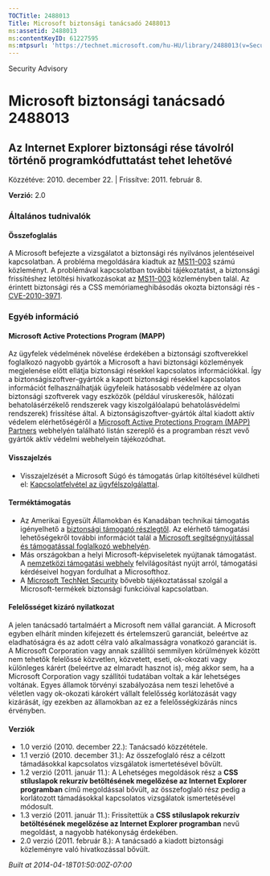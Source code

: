 ```yaml
---
TOCTitle: 2488013
Title: Microsoft biztonsági tanácsadó 2488013
ms:assetid: 2488013
ms:contentKeyID: 61227595
ms:mtpsurl: 'https://technet.microsoft.com/hu-HU/library/2488013(v=Security.10)'
---
```


Security Advisory

Microsoft biztonsági tanácsadó 2488013
======================================

Az Internet Explorer biztonsági rése távolról történő programkódfuttatást tehet lehetővé
----------------------------------------------------------------------------------------

Közzétéve: 2010. december 22. | Frissítve: 2011. február 8.

**Verzió:** 2.0

### Általános tudnivalók

#### Összefoglalás

A Microsoft befejezte a vizsgálatot a biztonsági rés nyilvános jelentéseivel kapcsolatban. A probléma megoldására kiadtuk az [MS11-003](http://go.microsoft.com/fwlink/?linkid=208304) számú közleményt. A problémával kapcsolatban további tájékoztatást, a biztonsági frissítéshez letöltési hivatkozásokat az [MS11-003](http://go.microsoft.com/fwlink/?linkid=208304) közleményben talál. Az érintett biztonsági rés a CSS memóriameghibásodás okozta biztonsági rés - [CVE-2010-3971](http://www.cve.mitre.org/cgi-bin/cvename.cgi?name=cve-2010-3971).

### Egyéb információ

#### Microsoft Active Protections Program (MAPP)

Az ügyfelek védelmének növelése érdekében a biztonsági szoftverekkel foglalkozó nagyobb gyártók a Microsoft a havi biztonsági közlemények megjelenése előtt ellátja biztonsági résekkel kapcsolatos információkkal. Így a biztonságiszoftver-gyártók a kapott biztonsági résekkel kapcsolatos információt felhasználhatják ügyfeleik hatásosabb védelmére az olyan biztonsági szoftverek vagy eszközök (például víruskeresők, hálózati behatolásérzékelő rendszerek vagy kiszolgálóalapú behatolásvédelmi rendszerek) frissítése által. A biztonságiszoftver-gyártók által kiadott aktív védelem elérhetőségéről a [Microsoft Active Protections Program (MAPP) Partners](http://www.microsoft.com/security/msrc/mapp/partners.mspx) webhelyén található listán szereplő és a programban részt vevő gyártók aktív védelmi webhelyein tájékozódhat.

#### Visszajelzés

-   Visszajelzését a Microsoft Súgó és támogatás űrlap kitöltésével küldheti el: [Kapcsolatfelvétel az ügyfélszolgálattal](https://support.microsoft.com/common/survey.aspx?scid=sw;en;1257&amp;showpage=1&amp;ws=technet&amp;sd=tech).

#### Terméktámogatás

-   Az Amerikai Egyesült Államokban és Kanadában technikai támogatás igényelhető a [biztonsági támogató részlegtől](http://go.microsoft.com/fwlink/?linkid=21131). Az elérhető támogatási lehetőségekről további információt talál a [Microsoft segítségnyújtással és támogatással foglalkozó webhelyén](http://support.microsoft.com/).
-   Más országokban a helyi Microsoft-képviseletek nyújtanak támogatást. A [nemzetközi támogatási webhely](http://go.microsoft.com/fwlink/?linkid=21155) felvilágosítást nyújt arról, támogatási kérdéseivel hogyan fordulhat a Microsofthoz.
-   A [Microsoft TechNet Security](http://go.microsoft.com/fwlink/?linkid=21132) bővebb tájékoztatással szolgál a Microsoft-termékek biztonsági funkcióival kapcsolatban.

#### Felelősséget kizáró nyilatkozat

A jelen tanácsadó tartalmáért a Microsoft nem vállal garanciát. A Microsoft egyben elhárít minden kifejezett és értelemszerű garanciát, beleértve az eladhatóságra és az adott célra való alkalmasságra vonatkozó garanciát is. A Microsoft Corporation vagy annak szállítói semmilyen körülmények között nem tehetők felelőssé közvetlen, közvetett, eseti, ok-okozati vagy különleges kárért (beleértve az elmaradt hasznot is), még akkor sem, ha a Microsoft Corporation vagy szállítói tudatában voltak a kár lehetséges voltának. Egyes államok törvényi szabályozása nem teszi lehetővé a véletlen vagy ok-okozati károkért vállalt felelősség korlátozását vagy kizárását, így ezekben az államokban az ez a felelősségkizárás nincs érvényben.

#### Verziók

-   1.0 verzió (2010. december 22.): Tanácsadó közzététele.
-   1.1 verzió (2010. december 31.): Az összefoglaló rész a célzott támadásokkal kapcsolatos vizsgálatok ismertetésével bővült.
-   1.2 verzió (2011. január 11.): A Lehetséges megoldások rész a **CSS stíluslapok rekurzív betöltésének megelőzése az Internet Explorer programban** című megoldással bővült, az összefoglaló rész pedig a korlátozott támadásokkal kapcsolatos vizsgálatok ismertetésével módosult.
-   1.3 verzió (2011. január 11.): Frissítettük a **CSS stíluslapok rekurzív betöltésének megelőzése az Internet Explorer programban** nevű megoldást, a nagyobb hatékonyság érdekében.
-   2.0 verzió (2011. február 8.): A tanácsadó a kiadott biztonsági közleményre való hivatkozással bővült.

*Built at 2014-04-18T01:50:00Z-07:00*
